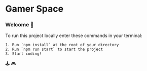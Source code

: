 # Gamer Space #

### **Welcome 👋**
To run this project locally enter these commands in your terminal:
```
1. Run `npm install` at the root of your directory
2. Run `npm run start` to start the project
3. Start coding!
```
🕹️ 🎮